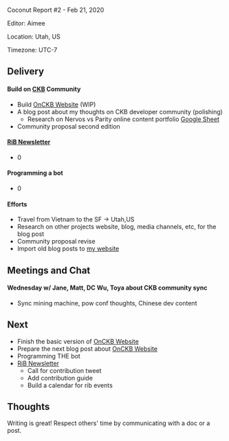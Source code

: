Coconut Report #2 - Feb 21, 2020

Editor: Aimee

Location: Utah, US

Timezone: UTC-7


## Delivery

#### Build on [CKB][ckb-github] Community

- Build [OnCKB Website][onckb-website] (WIP)
- A blog post about my thoughts on CKB developer community (polishing)
    - Research on Nervos vs Parity online content portfolio [Google Sheet](https://docs.google.com/spreadsheets/d/1baIlM1x5tWeKkglZdawEZeRexQxq0cfMjaTM9fYRLzE/edit?usp=sharing)
- Community proposal second edition

#### [RiB Newsletter][rib-github]

- 0

#### Programming a bot

- 0

#### Efforts

- Travel from Vietnam to the SF -> Utah,US
- Research on other projects website, blog, media channels, etc, for the blog post
- Community proposal revise
- Import old blog posts to [my website](https://aimeedeer.com/)

## Meetings and Chat

#### Wednesday w/ Jane, Matt, DC Wu, Toya about CKB community sync

- Sync mining machine, pow conf thoughts, Chinese dev content


## Next

- Finish the basic version of [OnCKB Website][onckb-website]
- Prepare the next blog post about [OnCKB Website][onckb-website]
- Programming THE bot
- [RiB Newsletter][rib-github]
    - Call for contribution tweet
    - Add contribution guide
    - Build a calendar for rib events


## Thoughts

Writing is great! Respect others' time by communicating with a doc or a post.

[ckb-github]: https://github.com/nervosnetwork/ckb
[rib-github]: https://github.com/rust-in-blockchain/Rust-in-Blockchain
[onckb-website]: https://www.onckb.com/
